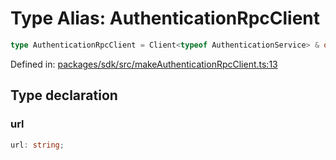 # Type Alias: AuthenticationRpcClient

```ts
type AuthenticationRpcClient = Client<typeof AuthenticationService> & object;
```

Defined in: [packages/sdk/src/makeAuthenticationRpcClient.ts:13](https://github.com/towns-protocol/towns/blob/0db1fd0ac7258e8db8cedfb6183e8eade8284fa1/packages/sdk/src/makeAuthenticationRpcClient.ts#L13)

## Type declaration

### url

```ts
url: string;
```
